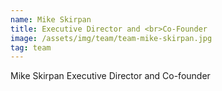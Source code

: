 ```yaml
---
name: Mike Skirpan
title: Executive Director and <br>Co-Founder
image: /assets/img/team/team-mike-skirpan.jpg
tag: team
---
```

Mike Skirpan
Executive Director and Co-founder
